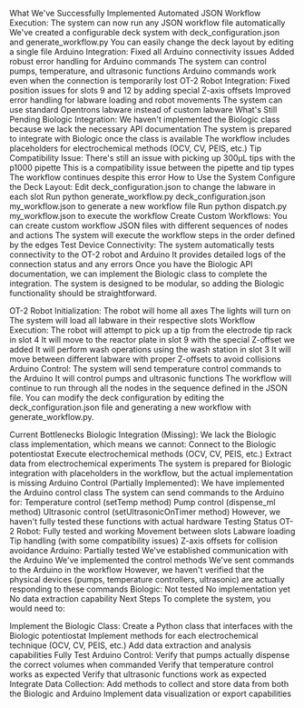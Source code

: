 What We've Successfully Implemented
Automated JSON Workflow Execution:
The system can now run any JSON workflow file automatically
We've created a configurable deck system with  deck_configuration.json and  generate_workflow.py
You can easily change the deck layout by editing a single file
Arduino Integration:
Fixed all Arduino connectivity issues
Added robust error handling for Arduino commands
The system can control pumps, temperature, and ultrasonic functions
Arduino commands work even when the connection is temporarily lost
OT-2 Robot Integration:
Fixed position issues for slots 9 and 12 by adding special Z-axis offsets
Improved error handling for labware loading and robot movements
The system can use standard Opentrons labware instead of custom labware
What's Still Pending
Biologic Integration:
We haven't implemented the Biologic class because we lack the necessary API documentation
The system is prepared to integrate with Biologic once the class is available
The workflow includes placeholders for electrochemical methods (OCV, CV, PEIS, etc.)
Tip Compatibility Issue:
There's still an issue with picking up 300µL tips with the p1000 pipette
This is a compatibility issue between the pipette and tip types
The workflow continues despite this error
How to Use the System
Configure the Deck Layout:
Edit  deck_configuration.json to change the labware in each slot
Run python generate_workflow.py deck_configuration.json my_workflow.json to generate a new workflow file
Run python dispatch.py my_workflow.json to execute the workflow
Create Custom Workflows:
You can create custom workflow JSON files with different sequences of nodes and actions
The system will execute the workflow steps in the order defined by the edges
Test Device Connectivity:
The system automatically tests connectivity to the OT-2 robot and Arduino
It provides detailed logs of the connection status and any errors
Once you have the Biologic API documentation, we can implement the Biologic class to complete the integration. The system is designed to be modular, so adding the Biologic functionality should be straightforward.

OT-2 Robot Initialization:
The robot will home all axes
The lights will turn on
The system will load all labware in their respective slots
Workflow Execution:
The robot will attempt to pick up a tip from the electrode tip rack in slot 4
It will move to the reactor plate in slot 9 with the special Z-offset we added
It will perform wash operations using the wash station in slot 3
It will move between different labware with proper Z-offsets to avoid collisions
Arduino Control:
The system will send temperature control commands to the Arduino
It will control pumps and ultrasonic functions
The workflow will continue to run through all the nodes in the sequence defined in the JSON file. You can modify the deck configuration by editing the deck_configuration.json file and generating a new workflow with generate_workflow.py.

Current Bottlenecks
Biologic Integration (Missing):
We lack the Biologic class implementation, which means we cannot:
Connect to the Biologic potentiostat
Execute electrochemical methods (OCV, CV, PEIS, etc.)
Extract data from electrochemical experiments
The system is prepared for Biologic integration with placeholders in the workflow, but the actual implementation is missing
Arduino Control (Partially Implemented):
We have implemented the Arduino control class
The system can send commands to the Arduino for:
Temperature control (setTemp method)
Pump control (dispense_ml method)
Ultrasonic control (setUltrasonicOnTimer method)
However, we haven't fully tested these functions with actual hardware
Testing Status
OT-2 Robot: Fully tested and working
Movement between slots
Labware loading
Tip handling (with some compatibility issues)
Z-axis offsets for collision avoidance
Arduino: Partially tested
We've established communication with the Arduino
We've implemented the control methods
We've sent commands to the Arduino in the workflow
However, we haven't verified that the physical devices (pumps, temperature controllers, ultrasonic) are actually responding to these commands
Biologic: Not tested
No implementation yet
No data extraction capability
Next Steps
To complete the system, you would need to:

Implement the Biologic Class:
Create a Python class that interfaces with the Biologic potentiostat
Implement methods for each electrochemical technique (OCV, CV, PEIS, etc.)
Add data extraction and analysis capabilities
Fully Test Arduino Control:
Verify that pumps actually dispense the correct volumes when commanded
Verify that temperature control works as expected
Verify that ultrasonic functions work as expected
Integrate Data Collection:
Add methods to collect and store data from both the Biologic and Arduino
Implement data visualization or export capabilities
